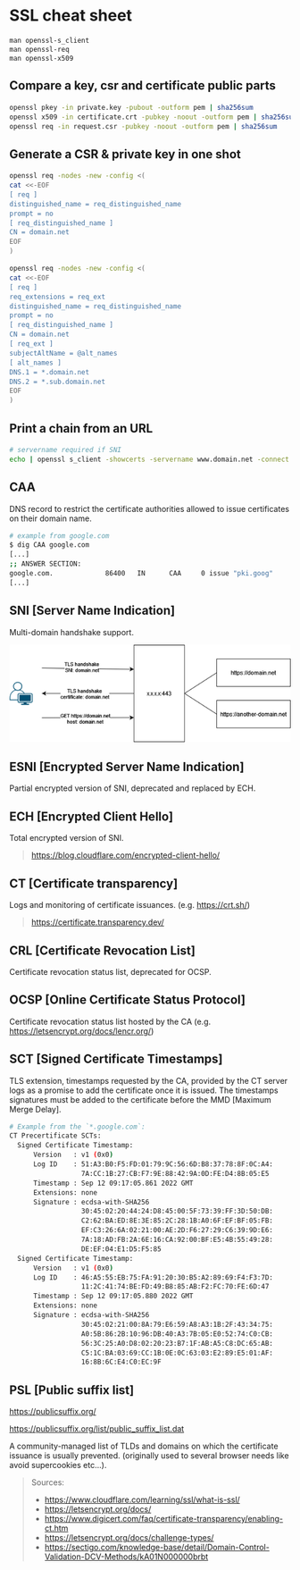 # SSL cheat sheet

```
man openssl-s_client
man openssl-req
man openssl-x509
```

## Compare a key, csr and certificate public parts

```bash
openssl pkey -in private.key -pubout -outform pem | sha256sum
openssl x509 -in certificate.crt -pubkey -noout -outform pem | sha256sum
openssl req -in request.csr -pubkey -noout -outform pem | sha256sum
```

## Generate a CSR & private key in one shot

```bash
openssl req -nodes -new -config <(
cat <<-EOF
[ req ]
distinguished_name = req_distinguished_name
prompt = no
[ req_distinguished_name ]
CN = domain.net
EOF
)
```

```bash
openssl req -nodes -new -config <(
cat <<-EOF
[ req ]
req_extensions = req_ext
distinguished_name = req_distinguished_name
prompt = no
[ req_distinguished_name ]
CN = domain.net
[ req_ext ]
subjectAltName = @alt_names
[ alt_names ]
DNS.1 = *.domain.net
DNS.2 = *.sub.domain.net
EOF
)
```

## Print a chain from an URL

```bash
# servername required if SNI
echo | openssl s_client -showcerts -servername www.domain.net -connect domain.net:443
```

## CAA

DNS record to restrict the certificate authorities allowed to issue certificates on their domain name.

```bash
# example from google.com
$ dig CAA google.com
[...]
;; ANSWER SECTION:
google.com.             86400   IN      CAA     0 issue "pki.goog"
[...]
```

## SNI [Server Name Indication]

Multi-domain handshake support.

![SNI.drawio](./ssl_cheat_sheet/SNI.drawio.png)

## ESNI [Encrypted Server Name Indication]

Partial encrypted version of SNI, deprecated and replaced by ECH.

## ECH [Encrypted Client Hello]

Total encrypted version of SNI.

> https://blog.cloudflare.com/encrypted-client-hello/

## CT [Certificate transparency]

Logs and monitoring of certificate issuances. (e.g. https://crt.sh/)

> https://certificate.transparency.dev/

## CRL [Certificate Revocation List]

Certificate revocation status list, deprecated for OCSP.

## OCSP [Online Certificate Status Protocol]

Certificate revocation status list hosted by the CA (e.g. https://letsencrypt.org/docs/lencr.org/)

## SCT [Signed Certificate Timestamps]

TLS extension, timestamps requested by the CA, provided by the CT server logs as a promise to add the certificate once it is issued. The timestamps signatures must be added to the certificate before the MMD [Maximum Merge Delay].

```bash
# Example from the `*.google.com`:
CT Precertificate SCTs:
  Signed Certificate Timestamp:
      Version   : v1 (0x0)
      Log ID    : 51:A3:B0:F5:FD:01:79:9C:56:6D:B8:37:78:8F:0C:A4:
                  7A:CC:1B:27:CB:F7:9E:88:42:9A:0D:FE:D4:8B:05:E5
      Timestamp : Sep 12 09:17:05.861 2022 GMT
      Extensions: none
      Signature : ecdsa-with-SHA256
                  30:45:02:20:44:24:D8:45:00:5F:73:39:FF:3D:50:DB:
                  C2:62:BA:ED:8E:3E:85:2C:28:1B:A0:6F:EF:BF:05:FB:
                  EF:C3:26:6A:02:21:00:AE:2D:F6:27:29:C6:39:9D:E6:
                  7A:18:AD:FB:2A:6E:16:CA:92:00:BF:E5:4B:55:49:28:
                  DE:EF:04:E1:D5:F5:85
  Signed Certificate Timestamp:
      Version   : v1 (0x0)
      Log ID    : 46:A5:55:EB:75:FA:91:20:30:B5:A2:89:69:F4:F3:7D:
                  11:2C:41:74:BE:FD:49:B8:85:AB:F2:FC:70:FE:6D:47
      Timestamp : Sep 12 09:17:05.880 2022 GMT
      Extensions: none
      Signature : ecdsa-with-SHA256
                  30:45:02:21:00:8A:79:E6:59:A8:A3:1B:2F:43:34:75:
                  A0:5B:86:2B:10:96:DB:40:A3:7B:05:E0:52:74:C0:CB:
                  56:3C:25:A0:D8:02:20:23:B7:1F:AB:A5:C8:DC:65:AB:
                  C5:1C:BA:03:69:CC:1B:0E:0C:63:03:E2:89:E5:01:AF:
                  16:8B:6C:E4:C0:EC:9F
```

## PSL [Public suffix list]

https://publicsuffix.org/

https://publicsuffix.org/list/public_suffix_list.dat

A community-managed list of TLDs and domains on which the certificate issuance is usually prevented. (originally used to several browser needs like avoid supercookies etc...).

> Sources:
>
> - https://www.cloudflare.com/learning/ssl/what-is-ssl/
> - https://letsencrypt.org/docs/
> - https://www.digicert.com/faq/certificate-transparency/enabling-ct.htm
> - https://letsencrypt.org/docs/challenge-types/
> - https://sectigo.com/knowledge-base/detail/Domain-Control-Validation-DCV-Methods/kA01N000000brbt
